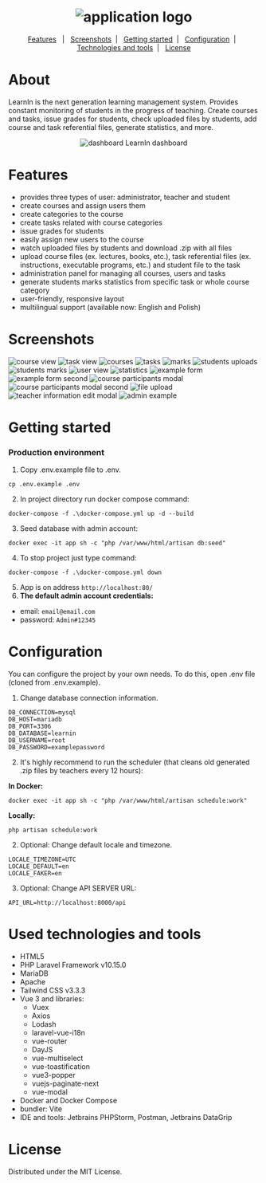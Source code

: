 <h1 align="center">
    <img src="logo.png" alt="application logo">
</h1>

<p align="center">
    <a href="#features">Features</a>&nbsp;&nbsp; | &nbsp;
    <a href="#screenshots">Screenshots</a>&nbsp; | &nbsp;    
    <a href="#getting-started">Getting started</a>&nbsp; | &nbsp;
    <a href="#configuration">Configuration</a>&nbsp; | &nbsp;
    <a href="#used-technologies-and-tools">Technologies and tools</a>&nbsp; | &nbsp;
    <a href="#license">License</a>
</p>

# About

LearnIn is the next generation learning management system. Provides constant monitoring of students in the progress of teaching. Create courses and tasks, issue grades for students, check uploaded files by students, add course and task referential files, generate statistics, and more.

<div align="center">
    <img src="screenshots/dashboard.jpg" alt="dashboard">
    LearnIn dashboard
</div>

# Features

-   provides three types of user: administrator, teacher and student
-   create courses and assign users them
-   create categories to the course
-   create tasks related with course categories
-   issue grades for students
-   easily assign new users to the course
-   watch uploaded files by students and download .zip with all files
-   upload course files (ex. lectures, books, etc.), task referential files (ex. instructions, executable programs, etc.) and student file to the task
-   administration panel for managing all courses, users and tasks
-   generate students marks statistics from specific task or whole course category
-   user-friendly, responsive layout
-   multilingual support (available now: English and Polish)

# Screenshots

<img src="screenshots/courseView.jpg" alt="course view">
<img src="screenshots/taskView.jpg" alt="task view">
<img src="screenshots/courses.jpg" alt="courses">
<img src="screenshots/tasks.jpg" alt="tasks">
<img src="screenshots/marks.jpg" alt="marks">
<img src="screenshots/studentUploads.jpg" alt="students uploads">
<img src="screenshots/studentMarks.jpg" alt="students marks">
<img src="screenshots/userView.jpg" alt="user view">
<img src="screenshots/statistics.jpg" alt="statistics">
<img src="screenshots/exampleForm.jpg" alt="example form">
<img src="screenshots/exampleForm2.jpg" alt="example form second">
<img src="screenshots/courseParticipants.jpg" alt="course participants modal">
<img src="screenshots/courseParticipants2.jpg" alt="course participants modal second">
<img src="screenshots/upload.jpg" alt="file upload">
<img src="screenshots/teacherInformationEdit.jpg" alt="teacher information edit modal">
<img src="screenshots/adminExample.jpg" alt="admin example">

# Getting started

### Production environment

1. Copy .env.example file to .env.

```
cp .env.example .env
```

2. In project directory run docker compose command:

```
docker-compose -f .\docker-compose.yml up -d --build
```

3. Seed database with admin account:

```
docker exec -it app sh -c "php /var/www/html/artisan db:seed"
```

4. To stop project just type command:

```
docker-compose -f .\docker-compose.yml down
```

5. App is on address `http://localhost:80/`
6. **The default admin account credentials:**

-   email: `email@email.com`
-   password: `Admin#12345`

# Configuration

You can configure the project by your own needs.
To do this, open .env file (cloned from .env.example).

1. Change database connection information.

```dotenv
DB_CONNECTION=mysql
DB_HOST=mariadb
DB_PORT=3306
DB_DATABASE=learnin
DB_USERNAME=root
DB_PASSWORD=examplepassword
```

2. It's highly recommend to run the scheduler (that cleans old generated .zip files by teachers every 12 hours):

**In Docker:**
```
docker exec -it app sh -c "php /var/www/html/artisan schedule:work"
```

**Locally:**
```
php artisan schedule:work
```

2. Optional: Change default locale and timezone.

```dotenv
LOCALE_TIMEZONE=UTC
LOCALE_DEFAULT=en
LOCALE_FAKER=en
```
3. Optional: Change API SERVER URL:
```dotenv
API_URL=http://localhost:8000/api
```

# Used technologies and tools

-   HTML5
-   PHP Laravel Framework v10.15.0
-   MariaDB
-   Apache
-   Tailwind CSS v3.3.3
-   Vue 3 and libraries:
    -   Vuex
    -   Axios
    -   Lodash
    -   laravel-vue-i18n
    -   vue-router
    -   DayJS
    -   vue-multiselect
    -   vue-toastification
    -   vue3-popper
    -   vuejs-paginate-next
    -   vue-modal
-   Docker and Docker Compose
-   bundler: Vite
-   IDE and tools: Jetbrains PHPStorm, Postman, Jetbrains DataGrip

# License

Distributed under the MIT License.
